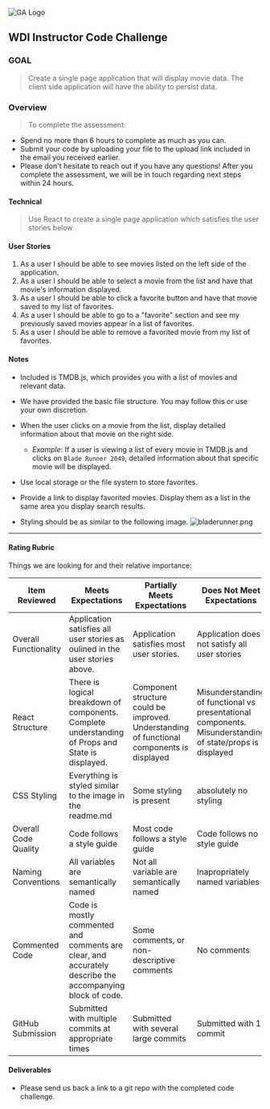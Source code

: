 ![GA Logo](https://raw.github.com/generalassembly/ga-ruby-on-rails-for-devs/master/images/ga.png)

## WDI Instructor Code Challenge

### GOAL

> Create a single page application that will display movie data. The client side application will have the ability to persist data.
 
### Overview
> To complete the assessment: 

- Spend no more than 6 hours to complete as much as you can.
- Submit your code by uploading your file to the upload link included in the email you received earlier.
- Please don't hesitate to reach out if you have any questions!  After you complete the assessment, we will be in touch regarding next steps within 24 hours.

#### Technical 

> Use React to create a single page application which satisfies the user stories below


#### User Stories 

1. As a user I should be able to see movies listed on the left side of the application.
2. As a user I should be able to select a movie from the list and have that movie's information displayed. 
3. As a user I should be able to click a favorite button and have that movie saved to my list of favorites. 
4. As a user I should be able to go to a "favorite" section and see my previously saved movies appear in a list of favorites.
5. As a user I should be able to remove a favorited movie from my list of favorites.


#### Notes

- Included is TMDB.js, which provides you with a list of movies and relevant data. 

- We have provided the basic file structure. You may follow this or use your own discretion. 

- When the user clicks on a movie from the list, display detailed information about that movie on the right side.
  - *Example*: If a user is viewing a list of every movie in TMDB.js and clicks on `Blade Runner 2049`, detailed information about that specific movie will be displayed.

- Use local storage or the file system to store favorites.

- Provide a link to display favorited movies. Display them as a list in the same area you display search results. 

- Styling should be as similar to the following image. 
![bladerunner.png](bladerunner.png)
---

#### Rating Rubric 
Things we are looking for and their relative importance:

**Item Reviewed**|**Meets Expectations**|**Partially Meets Expectations**|**Does Not Meet Expectations**|**Max Score**
-----|-----|-----|-----|:-----:
Overall Functionality|Application satisfies all user stories as oulined in the user stories above.|Application satisfies most user stories.|Application does not satisfy all user stories|10
React Structure|There is logical breakdown of components. Complete understanding of Props and State is displayed.|Component structure could be improved. Understanding of functional components is displayed|Misunderstanding of functional vs presentational components. Misunderstanding of state/props is displayed|10
CSS Styling|Everything is styled similar to the image in the readme.md|Some styling is present|absolutely no styling|8
Overall Code Quality|Code follows a style guide|Most code follows a style guide|Code follows no style guide|10
Naming Conventions|All variables are semantically named|Not all variable are semantically named|Inapropriately named variables |6
Commented Code|Code is mostly commented and comments are clear, and accurately describe the accompanying block of code.        |Some comments, or non-descriptive comments|No comments|6
GitHub Submission|Submitted with multiple commits at appropriate times|Submitted with several large commits |Submitted with 1 commit|6



#### Deliverables

- Please send us back a link to a git repo with the completed code challenge.
